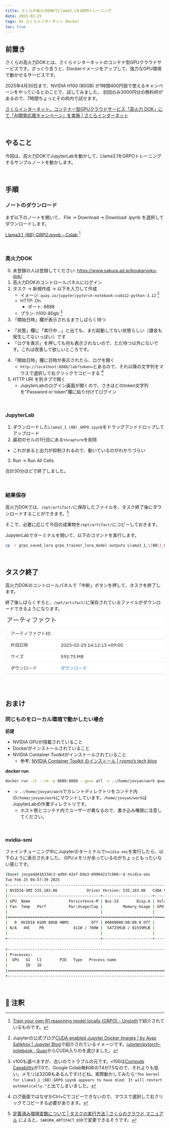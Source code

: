 ```yaml
---
title: さくらの高火力DOKでLlama3.1をGRPOトレーニング
date: 2025-02-25
tags: AI さくらインターネット Docker
toc: true
---
```


## 前置き

さくらの高火力DOKとは、さくらインターネットのコンテナ型GPUクラウドサービスです。ざっくり言うと、Dockerイメージをアップして、強力なGPU環境で動かせるサービスです。

2025年4月30日まで、NVIDIA H100 (80GB) が1時間400円弱で使えるキャンペーンをやっているとのことで、試してみました。
初回のみ3000円分の無料枠があるので、7時間ちょっとその枠内で試せます。

[さくらインターネット、コンテナー型GPUクラウドサービス「高火力 DOK」にて「AI開発応援キャンペーン」を実施 \| さくらインターネット](https://www.sakura.ad.jp/corporate/information/newsreleases/2025/01/21/1968218168/)

<br>

## やること

今回は、高火力DOKでJupyterLabを動かして、Llama3.1をGRPOトレーニングするサンプルノートを動かします。

<br>

## 手順

### ノートのダウンロード

まず以下のノートを開いて、 File -> Download -> Download .ipynb を選択してダウンロードします。

[Llama3.1\_(8B)-GRPO.ipynb - Colab](https://colab.research.google.com/github/unslothai/notebooks/blob/main/nb/Llama3.1_(8B)-GRPO.ipynb) [^1]

<br>

### 高火力DOK

0. 未登録の人は登録してください: <https://www.sakura.ad.jp/koukaryoku-dok/>
1. 高火力DOKのコントロールパネルにログイン
2. タスク -> 新規作成 -> 以下を入力して作成
    - イメージ: `quay.io/jupyter/pytorch-notebook:cuda12-python-3.12` [^2]
    - HTTP: On
      - ポート: 8888
    - プラン: h100-80gb [^3]
3. 「開始日時」欄が表示されるまでしばらく待つ
  - 「状態」欄に「実行中...」と出ても、まだ起動してない状態らしい（課金も発生してないっぽい）です
  - 「ログを表示」を押しても何も表示されないので、ただ待つ以外にないです。これは改善して欲しいところです。
4. 「開始日時」欄に日時が表示されたら、ログを開く
    - `http://localhost:8888/lab?token=`とあるので、それ以降の文字列をマウスで選択して右クリックでコピーする [^4]
4. HTTP URI を別タブで開く
    - JupyterLabのログイン画面が開くので、さきほどのtoken文字列を"Password or token"欄に貼り付けてログイン

<br>

### JupyterLab


1. ダウンロードした`Llama3_1_(8B)_GRPO.ipynb`をドラッグアンドドロップしてアップロード
2. 最初のセルの1行目にある`%%capture`を削除
  - これがあると出力が抑制されるので、動いているのがわかりづらい
3. Run -> Run All Cells

合計30分ほどで終了しました。

<br>

### 結果保存

高火力DOKでは、`/opt/artifact/`に保存したファイルを、タスク終了後にダウンロードすることができます。[^5]

そこで、必要に応じて今回の成果物を`/opt/artifact/`にコピーしておきます。

JupyterLabでターミナルを開いて、以下のコマンドを実行します。

```sh
cp -r grpo_saved_lora grpo_trainer_lora_model outputs Llama3_1_\(8B\)_GRPO.ipynb /opt/artifact/
```

<br>

## タスク終了

高火力DOKのコントロールパネルで「中断」ボタンを押して、タスクを終了します。

終了後しばらくすろと、`/opt/artifact/`に保存されているファイルがダウンロードできるようになります。

![image](/assets/sakura-dok/screenshot-artifact.png)

<br>

## おまけ

### 同じものをローカル環境で動かしたい場合

**前提**

- NVIDIA GPUが搭載されていること
- Dockerがインストールされていること
- NVIDIA Container Toolkitがインストールされていること
  - 参考: [NVIDIA Container Toolkit のインストール \| ryomo’s tech blog](/notes/nvidia-container-toolkit)

**docker run**

```sh
docker run -it --rm -p 8888:8888 --gpus all -v .:/home/jovyan/work quay.io/jupyter/pytorch-notebook:cuda12-python-3.12
```

- `-v .:/home/jovyan/work`でカレントディレクトリをコンテナ内の`/home/jovyan/work`にマウントしています。`/home/jovyan/work`はJupyterLabの作業ディレクトリです。
  - ホスト側とコンテナ内でユーザーが異なるので、書き込み権限に注意してください。

<br>

### nvidia-smi

ファインチューニング中にJupyterのターミナルで`nvidia-smi`を実行したら、以下のように表示されました。
GPUメモリが余っているのがちょっともったいない感じです。

```sh
(base) jovyan@41633dc3-ad9d-42ef-b9a3-09964217c968:~$ nvidia-smi
Tue Feb 25 04:57:39 2025
+---------------------------------------------------------------------------------------+
| NVIDIA-SMI 535.183.06             Driver Version: 535.183.06   CUDA Version: 12.2     |
|-----------------------------------------+----------------------+----------------------+
| GPU  Name                 Persistence-M | Bus-Id        Disp.A | Volatile Uncorr. ECC |
| Fan  Temp   Perf          Pwr:Usage/Cap |         Memory-Usage | GPU-Util  Compute M. |
|                                         |                      |               MIG M. |
|=========================================+======================+======================|
|   0  NVIDIA H100 80GB HBM3          Off | 00000000:00:09.0 Off |                    0 |
| N/A   49C    P0             411W / 700W |  54725MiB / 81559MiB |     55%      Default |
|                                         |                      |             Disabled |
+-----------------------------------------+----------------------+----------------------+

+---------------------------------------------------------------------------------------+
| Processes:                                                                            |
|  GPU   GI   CI        PID   Type   Process name                            GPU Memory |
|        ID   ID                                                             Usage      |
|=======================================================================================|
+---------------------------------------------------------------------------------------+
```

<br>

## :notebook: 注釈

[^1]: [Train your own R1 reasoning model locally (GRPO) - Unsloth](https://unsloth.ai/blog/r1-reasoning)で紹介されているものです。
[^2]: Jupyterの公式ブログ[CUDA enabled Jupyter Docker Images \| by Ayaz Salikhov \| Jupyter Blog](https://blog.jupyter.org/cuda-enabled-jupyter-docker-images-8a9f8b8f2158)で紹介されているイメージです。[jupyter/pytorch-notebook · Quay](https://quay.io/repository/jupyter/pytorch-notebook?tab=tags)からCUDA入りのを選びました。
[^3]: v100も選べますが、古いのでトラブルの元です。v100は[Compute Capability](https://developer.nvidia.com/cuda-gpus)が7.0で、Google Colab無料枠のT4が7.5なので、それよりも低い。メモリは32GBもあるんですけどね。実際動かしてみたら`"The kernel for Llama3_1_(8B)_GRPO.ipynb appears to have died. It will restart automatically."`と出てしまいました。
[^4]: ログ画面ではなぜかCtrl+Cでコピーできないので、マウスで選択して右クリックでコピーする必要があります。
[^5]: [定義済み環境変数について \| タスクの実行方法 \| さくらのクラウド マニュアル](https://manual.sakura.ad.jp/cloud/koukaryoku-container/running-tasks.html?_gl=1*1wmxybg*_gcl_au*MjgwNzkzNDM5LjE3Mzk5MjY1Njg.#koukaryoku-container-environment-variables) によると、`SAKURA_ARTIFACT_DIR`で変更できるそうです。
